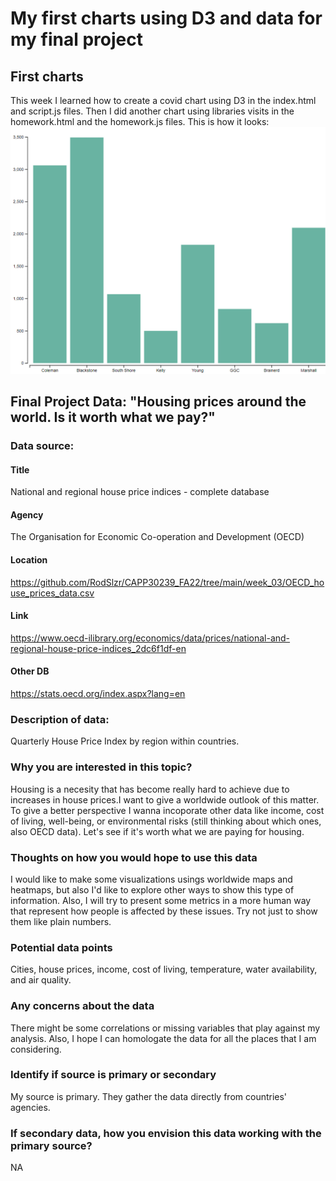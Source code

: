 # My first charts using D3 and data for my final project

## First charts
This week I learned how to create a covid chart using D3 in the index.html and script.js files. Then I did another chart using libraries visits in the homework.html and the homework.js files. This is how it looks:
![Libraries visits](libraries_chart.png)

## Final Project Data: "Housing prices around the world. Is it worth what we pay?"

### Data source:
#### Title
National and regional house price indices - complete database
#### Agency 
The Organisation for Economic Co-operation and Development (OECD)
#### Location
https://github.com/RodSlzr/CAPP30239_FA22/tree/main/week_03/OECD_house_prices_data.csv
#### Link
https://www.oecd-ilibrary.org/economics/data/prices/national-and-regional-house-price-indices_2dc6f1df-en 
#### Other DB
https://stats.oecd.org/index.aspx?lang=en 

### Description of data:
Quarterly House Price Index by region within countries.

### Why you are interested in this topic?
Housing is a necesity that has become really hard to achieve due to increases in house prices.I want to give a worldwide outlook of this matter. To give a better perspective I wanna incoporate other data like income, cost of living, well-being, or environmental risks (still thinking about which ones, also OECD data). Let's see if it's worth what we are paying for housing.

### Thoughts on how you would hope to use this data
I would like to make some visualizations usings worldwide maps and heatmaps, but also I'd like to explore other ways to show this type of information. Also, I will try to present some metrics in a more human way that represent how people is affected by these issues. Try not just to show them like plain numbers.

### Potential data points
Cities, house prices, income, cost of living, temperature, water availability, and air quality.

### Any concerns about the data
There might be some correlations or missing variables that play against my analysis. Also, I hope I can homologate the data for all the places that I am considering.

### Identify if source is primary or secondary
My source is primary. They gather the data directly from countries' agencies.

### If secondary data, how you envision this data working with the primary source?
NA

